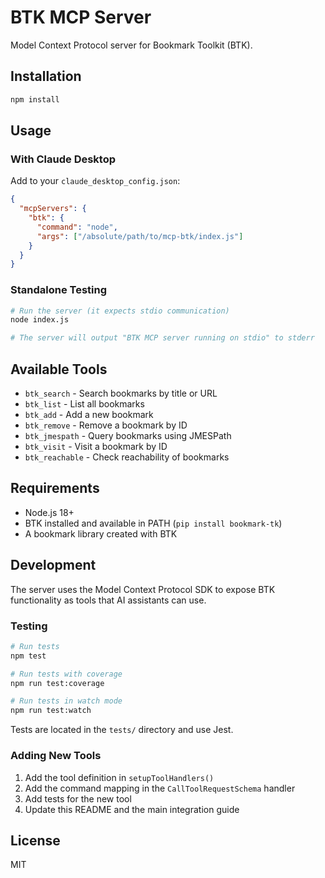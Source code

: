 # BTK MCP Server

Model Context Protocol server for Bookmark Toolkit (BTK).

## Installation

```bash
npm install
```

## Usage

### With Claude Desktop

Add to your `claude_desktop_config.json`:

```json
{
  "mcpServers": {
    "btk": {
      "command": "node",
      "args": ["/absolute/path/to/mcp-btk/index.js"]
    }
  }
}
```

### Standalone Testing

```bash
# Run the server (it expects stdio communication)
node index.js

# The server will output "BTK MCP server running on stdio" to stderr
```

## Available Tools

- `btk_search` - Search bookmarks by title or URL
- `btk_list` - List all bookmarks
- `btk_add` - Add a new bookmark
- `btk_remove` - Remove a bookmark by ID
- `btk_jmespath` - Query bookmarks using JMESPath
- `btk_visit` - Visit a bookmark by ID
- `btk_reachable` - Check reachability of bookmarks

## Requirements

- Node.js 18+
- BTK installed and available in PATH (`pip install bookmark-tk`)
- A bookmark library created with BTK

## Development

The server uses the Model Context Protocol SDK to expose BTK functionality as tools that AI assistants can use.

### Testing

```bash
# Run tests
npm test

# Run tests with coverage
npm run test:coverage

# Run tests in watch mode
npm run test:watch
```

Tests are located in the `tests/` directory and use Jest.

### Adding New Tools

1. Add the tool definition in `setupToolHandlers()`
2. Add the command mapping in the `CallToolRequestSchema` handler
3. Add tests for the new tool
4. Update this README and the main integration guide

## License

MIT